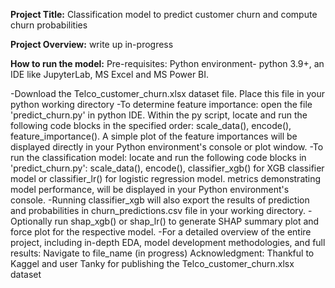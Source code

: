 **Project Title:** Classification model to predict customer churn and compute churn probabilities

**Project Overview:** write up in-progress

**How to run the model:** Pre-requisites: Python environment- python 3.9+, an IDE like JupyterLab, MS Excel and MS Power BI.

-Download the Telco_customer_churn.xlsx dataset file. Place this file in your python working directory
-To determine feature importance: open the file 'predict_churn.py' in python IDE. Within the py script, locate and run the following code blocks in the specified order: scale_data(), encode(), feature_importance(). A simple plot of the feature importances will be displayed directly in your Python environment's console or plot window.
-To run the classification model: locate and run the following code blocks in 'predict_churn.py': scale_data(), encode(), classifier_xgb() for XGB classifier model or classifier_lr() for logistic regression model. metrics demonstrating model performance, will be displayed in your Python environment's console.
-Running classifier_xgb will also export the results of prediction and probabilities in churn_predictions.csv file in your working directory.
-Optionally run shap_xgb() or shap_lr() to generate SHAP summary plot and force plot for the respective model.
-For a detailed overview of the entire project, including in-depth EDA, model development methodologies, and full results: Navigate to file_name (in progress)
Acknowledgment: Thankful to Kaggel and user Tanky for publishing the Telco_customer_churn.xlsx dataset
